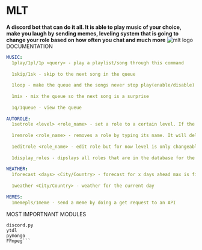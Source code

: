 # MLT
**A discord bot that can do it all. It is able to play music of your choice, make you laugh by sending memes, leveling system that is going to change your role based on how often you chat and much more**
![mlt logo](https://cdn.discordapp.com/attachments/812720653818921012/851100744404172800/dc2c958e7ce72c9f.png)
DOCUMENTATION
```yaml
MUSIC:
  1play/1pl/1p <query> - play a playlist/song through this command
  
  1skip/1sk - skip to the next song in the queue
  
  1loop - make the queue and the songs never stop play(enable/disable)
  
  1mix - mix the queue so the next song is a surprise
  
  1q/1queue - view the queue
  
AUTOROLE:
  1setrole <level> <role_name> - set a role to a certain level. If the role doesnt asixt, it will be created
  
  1remrole <role_name> - removes a role by typing its name. It will delete the role completely from the server
  
  1editrole <role_name> - edit role but for now level is only changeable
  
  1display_roles - dipslays all roles that are in the database for the current server
  
WEATHER:
  1forecast <days> <City/Country> - forecast for x days ahead max is fifteen
  
  1weather <City/Country> - weather for the current day
  
MEMES:
  1memepls/1meme - send a meme by doing a get request to an API
```
MOST IMPORTNANT MODULES
```requests
discord.py
ytdl
pymongo
FFmpeg```
